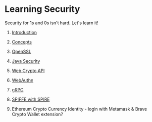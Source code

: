 # Learning Security

Security for 1s and 0s isn't hard. Let's learn it!

1. [Introduction](docs/intro.md)

1. [Concepts](docs/concepts.md)

1. [OpenSSL](docs/openssl.md)

1. [Java Security](docs/java.md)

1. [Web Crypto API](docs/web.md)

1. [WebAuthn](docs/webauthn.md)

1. [gRPC](docs/gRPC.md)

1. [SPIFFE with SPIRE](docs/spire.md)

1. Ethereum Crypto Currency Identity - login with Metamask & Brave Crypto Wallet extension?
